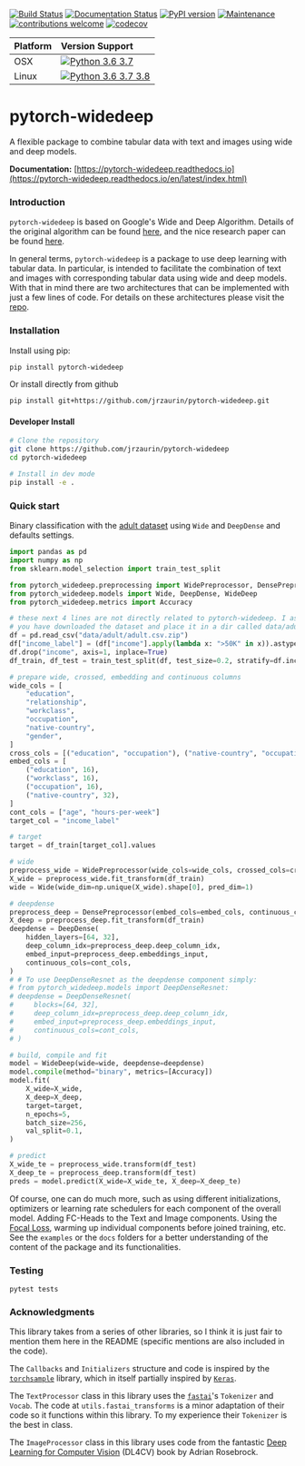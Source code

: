 [![Build Status](https://travis-ci.org/jrzaurin/pytorch-widedeep.svg?branch=master)](https://travis-ci.org/jrzaurin/pytorch-widedeep)
[![Documentation Status](https://readthedocs.org/projects/pytorch-widedeep/badge/?version=latest)](https://pytorch-widedeep.readthedocs.io/en/latest/?badge=latest)
[![PyPI version](https://badge.fury.io/py/pytorch-widedeep.svg)](https://badge.fury.io/py/pytorch-widedeep)
[![Maintenance](https://img.shields.io/badge/Maintained%3F-yes-green.svg)](https://github.com/jrzaurin/pytorch-widedeep/graphs/commit-activity)
[![contributions welcome](https://img.shields.io/badge/contributions-welcome-brightgreen.svg?style=flat)](https://github.com/jrzaurin/pytorch-widedeep/issues)
[![codecov](https://codecov.io/gh/jrzaurin/pytorch-widedeep/branch/master/graph/badge.svg)](https://codecov.io/gh/jrzaurin/pytorch-widedeep)

Platform | Version Support
---------|:---------------
OSX      | [![Python 3.6 3.7](https://img.shields.io/badge/python-3.6%20%7C%203.7-blue.svg)](https://www.python.org/)
Linux    | [![Python 3.6 3.7 3.8](https://img.shields.io/badge/python-3.6%20%7C%203.7%20%7C%203.8-blue.svg)](https://www.python.org/)

# pytorch-widedeep

A flexible package to combine tabular data with text and images using wide and
deep models.

**Documentation:** [https://pytorch-widedeep.readthedocs.io](https://pytorch-widedeep.readthedocs.io/en/latest/index.html)

### Introduction

`pytorch-widedeep` is based on Google's Wide and Deep Algorithm. Details of
the original algorithm can be found
[here](https://www.tensorflow.org/tutorials/wide_and_deep), and the nice
research paper can be found [here](https://arxiv.org/abs/1606.07792).

In general terms, `pytorch-widedeep` is a package to use deep learning with
tabular data. In particular, is intended to facilitate the combination of text
and images with corresponding tabular data using wide and deep models. With
that in mind there are two architectures that can be implemented with just a
few lines of code. For details on these architectures please visit the
[repo](https://github.com/jrzaurin/pytorch-widedeep).


### Installation

Install using pip:

```bash
pip install pytorch-widedeep
```

Or install directly from github

```bash
pip install git+https://github.com/jrzaurin/pytorch-widedeep.git
```

#### Developer Install

```bash
# Clone the repository
git clone https://github.com/jrzaurin/pytorch-widedeep
cd pytorch-widedeep

# Install in dev mode
pip install -e .
```

### Quick start

Binary classification with the [adult
dataset]([adult](https://www.kaggle.com/wenruliu/adult-income-dataset))
using `Wide` and `DeepDense` and defaults settings.

```python
import pandas as pd
import numpy as np
from sklearn.model_selection import train_test_split

from pytorch_widedeep.preprocessing import WidePreprocessor, DensePreprocessor
from pytorch_widedeep.models import Wide, DeepDense, WideDeep
from pytorch_widedeep.metrics import Accuracy

# these next 4 lines are not directly related to pytorch-widedeep. I assume
# you have downloaded the dataset and place it in a dir called data/adult/
df = pd.read_csv("data/adult/adult.csv.zip")
df["income_label"] = (df["income"].apply(lambda x: ">50K" in x)).astype(int)
df.drop("income", axis=1, inplace=True)
df_train, df_test = train_test_split(df, test_size=0.2, stratify=df.income_label)

# prepare wide, crossed, embedding and continuous columns
wide_cols = [
    "education",
    "relationship",
    "workclass",
    "occupation",
    "native-country",
    "gender",
]
cross_cols = [("education", "occupation"), ("native-country", "occupation")]
embed_cols = [
    ("education", 16),
    ("workclass", 16),
    ("occupation", 16),
    ("native-country", 32),
]
cont_cols = ["age", "hours-per-week"]
target_col = "income_label"

# target
target = df_train[target_col].values

# wide
preprocess_wide = WidePreprocessor(wide_cols=wide_cols, crossed_cols=cross_cols)
X_wide = preprocess_wide.fit_transform(df_train)
wide = Wide(wide_dim=np.unique(X_wide).shape[0], pred_dim=1)

# deepdense
preprocess_deep = DensePreprocessor(embed_cols=embed_cols, continuous_cols=cont_cols)
X_deep = preprocess_deep.fit_transform(df_train)
deepdense = DeepDense(
    hidden_layers=[64, 32],
    deep_column_idx=preprocess_deep.deep_column_idx,
    embed_input=preprocess_deep.embeddings_input,
    continuous_cols=cont_cols,
)
# # To use DeepDenseResnet as the deepdense component simply:
# from pytorch_widedeep.models import DeepDenseResnet:
# deepdense = DeepDenseResnet(
#     blocks=[64, 32],
#     deep_column_idx=preprocess_deep.deep_column_idx,
#     embed_input=preprocess_deep.embeddings_input,
#     continuous_cols=cont_cols,
# )

# build, compile and fit
model = WideDeep(wide=wide, deepdense=deepdense)
model.compile(method="binary", metrics=[Accuracy])
model.fit(
    X_wide=X_wide,
    X_deep=X_deep,
    target=target,
    n_epochs=5,
    batch_size=256,
    val_split=0.1,
)

# predict
X_wide_te = preprocess_wide.transform(df_test)
X_deep_te = preprocess_deep.transform(df_test)
preds = model.predict(X_wide=X_wide_te, X_deep=X_deep_te)
```

Of course, one can do much more, such as using different initializations,
optimizers or learning rate schedulers for each component of the overall
model. Adding FC-Heads to the Text and Image components. Using the [Focal
Loss](https://arxiv.org/abs/1708.02002), warming up individual components
before joined training, etc. See the `examples` or the `docs` folders for a
better understanding of the content of the package and its functionalities.

### Testing

```
pytest tests
```

### Acknowledgments

This library takes from a series of other libraries, so I think it is just
fair to mention them here in the README (specific mentions are also included
in the code).

The `Callbacks` and `Initializers` structure and code is inspired by the
[`torchsample`](https://github.com/ncullen93/torchsample) library, which in
itself partially inspired by [`Keras`](https://keras.io/).

The `TextProcessor` class in this library uses the
[`fastai`](https://docs.fast.ai/text.transform.html#BaseTokenizer.tokenizer)'s
`Tokenizer` and `Vocab`. The code at `utils.fastai_transforms` is a minor
adaptation of their code so it functions within this library. To my experience
their `Tokenizer` is the best in class.

The `ImageProcessor` class in this library uses code from the fantastic [Deep
Learning for Computer
Vision](https://www.pyimagesearch.com/deep-learning-computer-vision-python-book/)
(DL4CV) book by Adrian Rosebrock.
